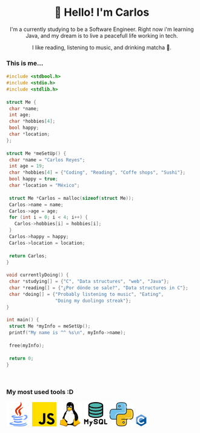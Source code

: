 <h1 align="center">👋 Hello! I'm Carlos</h1>

<p align="center">   
I'm a currently studying to be a Software Engineer. Right now i'm learning Java, and my dream is to live a peacefull life working in tech.
</p>
<p align="center">
I like reading, listening to music, and drinking matcha 💚.
</p>

<h3>This is me...</h3>

 ```c
 #include <stdbool.h>
#include <stdio.h>
#include <stdlib.h>

struct Me {
  char *name;
  int age;
  char *hobbies[4];
  bool happy;
  char *location;
};

struct Me *meSetUp() {
  char *name = "Carlos Reyes";
  int age = 19;
  char *hobbies[4] = {"Coding", "Reading", "Coffe shops", "Sushi"};
  bool happy = true;
  char *location = "México";

  struct Me *Carlos = malloc(sizeof(struct Me));
  Carlos->name = name;
  Carlos->age = age;
  for (int i = 0; i < 4; i++) {
    Carlos->hobbies[i] = hobbies[i];
  }
  Carlos->happy = happy;
  Carlos->location = location;

  return Carlos;
}

void currentlyDoing() {
  char *studying[] = {"C", "Data structures", "web", "Java"};
  char *reading[] = {"¿Por dónde se sale?", "Data structures in C"};
  char *doing[] = {"Probably listening to music", "Eating",
                   "Doing my duolingo streak"};
}

int main() {
  struct Me *myInfo = meSetUp();
  printf("My name is ^^ %s\n", myInfo->name);

  free(myInfo);

  return 0;
}

 ```
 
<br>

### My most used tools :D
<p> 
  <img src="assets/java.png" alt="java-logo">
  <img src="assets/js.png" alt="js-logo">
  <img src="assets/linux.png" alt="linux-logo">
  <img src="assets/mysql.png" alt="mysql-logo">
  <img src="assets/python.png" alt="python-logo">
  <img src="assets/c.png" alt="c-logo" style="height: 32px; width: 32px">
</p>

